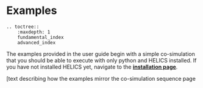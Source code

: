 # Examples




```eval_rst
.. toctree::
    :maxdepth: 1
    fundamental_index
    advanced_index

```
<!--- 
this page should mirror the helics_co-sim_sequence, if possible
-->

The examples provided in the user guide begin with a simple co-simulation that you should be able to execute with only python and HELICS installed. If you have not installed HELICS yet, navigate to the [**installation page**](../installation/index.md).

[text describing how the examples mirror the co-simulation sequence page